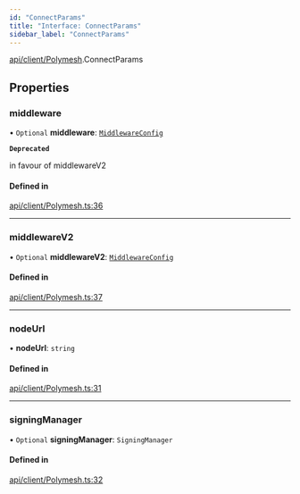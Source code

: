 ```yaml
---
id: "ConnectParams"
title: "Interface: ConnectParams"
sidebar_label: "ConnectParams"
---
```


[api/client/Polymesh](../../../../../modules/API/Client/Polymesh/Polymesh.md).ConnectParams

## Properties

### middleware

• `Optional` **middleware**: [`MiddlewareConfig`](../../../../Types/MiddlewareConfig/MiddlewareConfig.md)

**`Deprecated`**

 in favour of middlewareV2

#### Defined in

[api/client/Polymesh.ts:36](https://github.com/PolymeshAssociation/polymesh-sdk/blob/31fdce23/src/api/client/Polymesh.ts#L36)

___

### middlewareV2

• `Optional` **middlewareV2**: [`MiddlewareConfig`](../../../../Types/MiddlewareConfig/MiddlewareConfig.md)

#### Defined in

[api/client/Polymesh.ts:37](https://github.com/PolymeshAssociation/polymesh-sdk/blob/31fdce23/src/api/client/Polymesh.ts#L37)

___

### nodeUrl

• **nodeUrl**: `string`

#### Defined in

[api/client/Polymesh.ts:31](https://github.com/PolymeshAssociation/polymesh-sdk/blob/31fdce23/src/api/client/Polymesh.ts#L31)

___

### signingManager

• `Optional` **signingManager**: `SigningManager`

#### Defined in

[api/client/Polymesh.ts:32](https://github.com/PolymeshAssociation/polymesh-sdk/blob/31fdce23/src/api/client/Polymesh.ts#L32)
